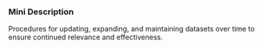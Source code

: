 ### Mini Description

Procedures for updating, expanding, and maintaining datasets over time to ensure continued relevance and effectiveness.
